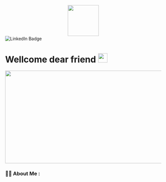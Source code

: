 <div id="header" align="center">
  <img src="https://media4.giphy.com/media/juua9i2c2fA0AIp2iq/giphy.gif?cid=5e214886prwek1q89g15595kr902s668558wxtmu4gms8g6u&rid=giphy.gif&ct=s" width="100"/>
</div>

<div id="badges">
  <img src="https://img.shields.io/github/followers/zanderrrq?style=social" alt="LinkedIn Badge"/>
</div>

<img src="https://komarev.com/ghpvc/?username=zanderrrq&style=flat-square&color=blue" alt=""/>

<h1>
  Wellcome dear friend
  <img src="https://media0.giphy.com/media/3ohs4zR0payZuMetmE/giphy.gif?cid=5e214886aj9izh7zxr6gcml9lhaov144hczmsihm03vosfqx&rid=giphy.gif&ct=s" width="30px"/>
</h1>

<div align="center">
  <img src="https://media4.giphy.com/media/dMLmQfCO7lCA2gX3tw/giphy.gif?cid=5e214886usu5o0s3zew1u5dn62by1yxh792dczn5juhkveug&rid=giphy.gif&ct=s" width="600" height="300"/>
</div>

### :woman_technologist: About Me :
